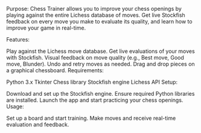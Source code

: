 Purpose:
Chess Trainer allows you to improve your chess openings by playing against the entire Lichess database of moves. Get live Stockfish feedback on every move you make to evaluate its quality, and learn how to improve your game in real-time.

Features:

Play against the Lichess move database.
Get live evaluations of your moves with Stockfish.
Visual feedback on move quality (e.g., Best move, Good move, Blunder).
Undo and retry moves as needed.
Drag and drop pieces on a graphical chessboard.
Requirements:

Python 3.x
Tkinter
Chess library
Stockfish engine
Lichess API
Setup:

Download and set up the Stockfish engine.
Ensure required Python libraries are installed.
Launch the app and start practicing your chess openings.
Usage:

Set up a board and start training.
Make moves and receive real-time evaluation and feedback.
